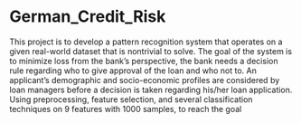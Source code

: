 # German_Credit_Risk
This project is to develop a pattern recognition system that operates on a given real-world dataset that is nontrivial to solve. The goal of the system is to minimize loss from the bank’s perspective, the bank needs a decision rule regarding who to give approval of the loan and who not to. An applicant’s demographic and socio-economic profiles are considered by loan managers before a decision is taken regarding his/her loan application. Using preprocessing, feature selection, and several classification techniques on 9 features with 1000 samples, to reach the goal  

